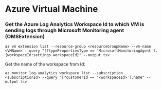 # Azure Virtual Machine

### Get the Azure Log Analytics Workspace Id to which VM is sending logs through Microsoft Monitoring agent (OMSExtension)
```
az vm extension list --resource-group <resourceGroupName> --vm-name <VMName> --query "[?typePropertiesType == 'MicrosoftMonitoringAgent'].{workspaceId:settings.workspaceId}" --output tsv
```
Get the name of the workspace from Id:
```
az monitor log-analytics workspace list --subscription <subscriptionId> --query "[?customerId == '<workspaceId>'].name" --output tsv
```
